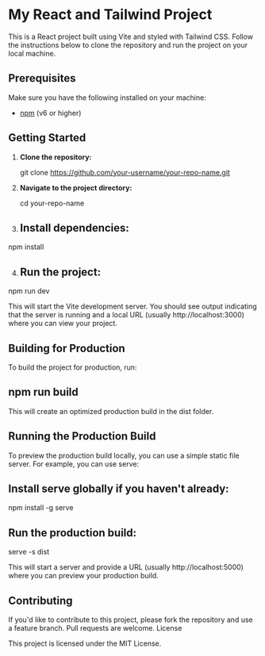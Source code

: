 

# My React and Tailwind Project

This is a React project built using Vite and styled with Tailwind CSS. Follow the instructions below to clone the repository and run the project on your local machine.

## Prerequisites

Make sure you have the following installed on your machine:

- [npm](https://www.npmjs.com/) (v6 or higher)

## Getting Started

1. **Clone the repository:**

   
   git clone https://github.com/your-username/your-repo-name.git

2. **Navigate to the project directory:**

     cd your-repo-name

3. ## Install dependencies:
  npm install
  
4. ## Run the project:
  npm run dev



This will start the Vite development server. You should see output indicating that the server is running and a local URL (usually http://localhost:3000) where you can view your project.


## Building for Production

To build the project for production, run:

## npm run build

   This will create an optimized production build in the dist folder.

## Running the Production Build

To preview the production build locally, you can use a simple static file server. For example, you can use serve:

## Install serve globally if you haven't already:

npm install -g serve

##  Run the production build:

serve -s dist

This will start a server and provide a URL (usually http://localhost:5000) where you can preview your production build.

## Contributing

If you'd like to contribute to this project, please fork the repository and use a feature branch. Pull requests are welcome.
License

This project is licensed under the MIT License.



